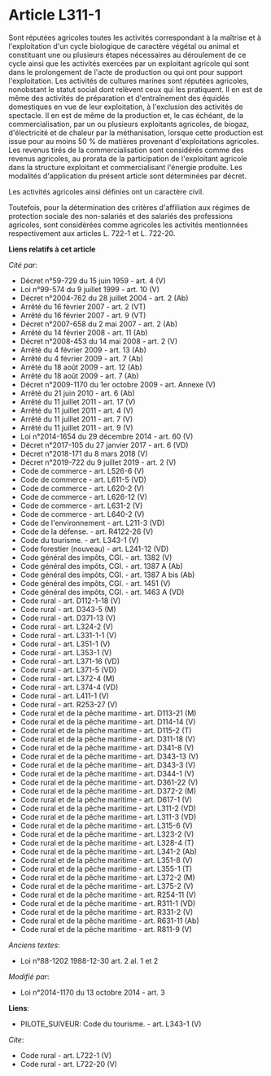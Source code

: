 # Article L311-1

Sont réputées agricoles toutes les activités correspondant à la maîtrise et à l'exploitation d'un cycle biologique de
caractère végétal ou animal et constituant une ou plusieurs étapes nécessaires au déroulement de ce cycle ainsi que les
activités exercées par un exploitant agricole qui sont dans le prolongement de l'acte de production ou qui ont pour support
l'exploitation. Les activités de cultures marines sont réputées agricoles, nonobstant le statut social dont relèvent ceux qui
les pratiquent. Il en est de même des activités de préparation et d'entraînement des équidés domestiques en vue de leur
exploitation, à l'exclusion des activités de spectacle. Il en est de même de la production et, le cas échéant, de la
commercialisation, par un ou plusieurs exploitants agricoles, de biogaz, d'électricité et de chaleur par la méthanisation,
lorsque cette production est issue pour au moins 50 % de matières provenant d'exploitations agricoles. Les revenus tirés de
la commercialisation sont considérés comme des revenus agricoles, au prorata de la participation de l'exploitant agricole
dans la structure exploitant et commercialisant l'énergie produite. Les modalités d'application du présent article sont
déterminées par décret. 

Les activités agricoles ainsi définies ont un caractère civil. 

Toutefois, pour la détermination des critères d'affiliation aux régimes de protection sociale des non-salariés et des
salariés des professions agricoles, sont considérées comme agricoles les activités mentionnées respectivement aux articles L.
722-1 et L. 722-20.

**Liens relatifs à cet article**

_Cité par_:

  - Décret n°59-729 du 15 juin 1959 - art. 4 (V)
  - Loi n°99-574 du 9 juillet 1999 - art. 10 (V)
  - Décret n°2004-762 du 28 juillet 2004 - art. 2 (Ab)
  - Arrêté du 16 février 2007 - art. 2 (VT)
  - Arrêté du 16 février 2007 - art. 9 (VT)
  - Décret n°2007-658 du 2 mai 2007 - art. 2 (Ab)
  - Arrêté du 14 février 2008 - art. 11 (Ab)
  - Décret n°2008-453 du 14 mai 2008 - art. 2 (V)
  - Arrêté du 4 février 2009 - art. 13 (Ab)
  - Arrêté du 4 février 2009 - art. 7 (Ab)
  - Arrêté du 18 août 2009 - art. 12 (Ab)
  - Arrêté du 18 août 2009 - art. 7 (Ab)
  - Décret n°2009-1170 du 1er octobre 2009 - art. Annexe (V)
  - Arrêté du 21 juin 2010 - art. 6 (Ab)
  - Arrêté du 11 juillet 2011 - art. 17 (V)
  - Arrêté du 11 juillet 2011 - art. 4 (V)
  - Arrêté du 11 juillet 2011 - art. 7 (V)
  - Arrêté du 11 juillet 2011 - art. 9 (V)
  - Loi n°2014-1654 du 29 décembre 2014 - art. 60 (V)
  - Décret n°2017-105 du 27 janvier 2017 - art. 6 (VD)
  - Décret n°2018-171 du 8 mars 2018 (V)
  - Décret n°2019-722 du 9 juillet 2019 - art. 2 (V)
  - Code de commerce - art. L526-6 (V)
  - Code de commerce - art. L611-5 (VD)
  - Code de commerce - art. L620-2 (V)
  - Code de commerce - art. L626-12 (V)
  - Code de commerce - art. L631-2 (V)
  - Code de commerce - art. L640-2 (V)
  - Code de l'environnement - art. L211-3 (VD)
  - Code de la défense. - art. R4122-26 (V)
  - Code du tourisme. - art. L343-1 (V)
  - Code forestier (nouveau) - art. L241-12 (VD)
  - Code général des impôts, CGI. - art. 1382 (V)
  - Code général des impôts, CGI. - art. 1387 A (Ab)
  - Code général des impôts, CGI. - art. 1387 A bis (Ab)
  - Code général des impôts, CGI. - art. 1451 (V)
  - Code général des impôts, CGI. - art. 1463 A (VD)
  - Code rural - art. D112-1-18 (V)
  - Code rural - art. D343-5 (M)
  - Code rural - art. D371-13 (V)
  - Code rural - art. L324-2 (V)
  - Code rural - art. L331-1-1 (V)
  - Code rural - art. L351-1 (V)
  - Code rural - art. L353-1 (V)
  - Code rural - art. L371-16 (VD)
  - Code rural - art. L371-5 (VD)
  - Code rural - art. L372-4 (M)
  - Code rural - art. L374-4 (VD)
  - Code rural - art. L411-1 (V)
  - Code rural - art. R253-27 (V)
  - Code rural et de la pêche maritime - art. D113-21 (M)
  - Code rural et de la pêche maritime - art. D114-14 (V)
  - Code rural et de la pêche maritime - art. D115-2 (T)
  - Code rural et de la pêche maritime - art. D311-18 (V)
  - Code rural et de la pêche maritime - art. D341-8 (V)
  - Code rural et de la pêche maritime - art. D343-13 (V)
  - Code rural et de la pêche maritime - art. D343-3 (V)
  - Code rural et de la pêche maritime - art. D344-1 (V)
  - Code rural et de la pêche maritime - art. D361-22 (V)
  - Code rural et de la pêche maritime - art. D372-2 (M)
  - Code rural et de la pêche maritime - art. D617-1 (V)
  - Code rural et de la pêche maritime - art. L311-2 (VD)
  - Code rural et de la pêche maritime - art. L311-3 (VD)
  - Code rural et de la pêche maritime - art. L315-6 (V)
  - Code rural et de la pêche maritime - art. L323-2 (V)
  - Code rural et de la pêche maritime - art. L328-4 (T)
  - Code rural et de la pêche maritime - art. L341-2 (Ab)
  - Code rural et de la pêche maritime - art. L351-8 (V)
  - Code rural et de la pêche maritime - art. L355-1 (T)
  - Code rural et de la pêche maritime - art. L372-2 (M)
  - Code rural et de la pêche maritime - art. L375-2 (V)
  - Code rural et de la pêche maritime - art. R254-11 (V)
  - Code rural et de la pêche maritime - art. R311-1 (VD)
  - Code rural et de la pêche maritime - art. R331-2 (V)
  - Code rural et de la pêche maritime - art. R631-11 (Ab)
  - Code rural et de la pêche maritime - art. R811-9 (V)

_Anciens textes_:

  - Loi n°88-1202 1988-12-30 art. 2 al. 1 et 2

_Modifié par_:

  - Loi n°2014-1170 du 13 octobre 2014 - art. 3

**Liens**:

  - PILOTE_SUIVEUR: Code du tourisme. - art. L343-1 (V)

_Cite_:

  - Code rural - art. L722-1 (V)
  - Code rural - art. L722-20 (V)
